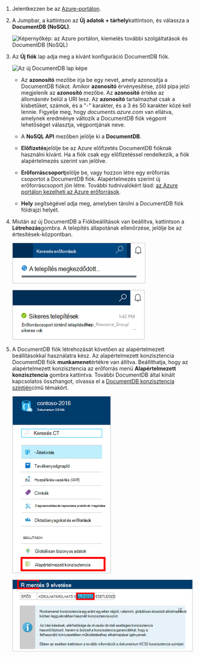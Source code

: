 1.  Jelentkezzen be az [Azure-portálon](https://portal.azure.com/).
2.  A Jumpbar, a kattintson az **Új** **adatok + tárhely**kattintson, és válassza a **DocumentDB (NoSQL)**.

    ![Képernyőkép: az Azure portálon, kiemelés további szolgáltatások és DocumentDB (NoSQL)](./media/documentdb-create-dbaccount/create-nosql-db-databases-json-tutorial-1.png)  

3. Az **Új fiók** lap adja meg a kívánt konfiguráció DocumentDB fiók.

    ![Az új DocumentDB lap képe](./media/documentdb-create-dbaccount/create-nosql-db-databases-json-tutorial-2.png)

    - Az **azonosító** mezőbe írja be egy nevet, amely azonosítja a DocumentDB fiókot.  Amikor **azonosító** érvényesítése, zöld pipa jelzi megjelenik az **azonosító** mezőbe. Az **azonosító** értéke az állomásnév belül a URI lesz. Az **azonosító** tartalmazhat csak a kisbetűket, számok, és a "-" karakter, és a 3 és 50 karakter közé kell lennie. Figyelje meg, hogy *documents.azure.com* van ellátva, amelynek eredménye változik a DocumentDB fiók végpont lehetőséget választja, végpontjának neve.

    - A **NoSQL API** mezőben jelölje ki a **DocumentDB**.  

    - **Előfizetés**jelölje be az Azure előfizetés DocumentDB fióknak használni kívánt. Ha a fiók csak egy előfizetéssel rendelkezik, a fiók alapértelmezés szerint van jelölve.

    - **Erőforráscsoport**jelölje be, vagy hozzon létre egy erőforrás csoportot a DocumentDB fiók.  Alapértelmezés szerint új erőforráscsoport jön létre. További tudnivalókért lásd: [az Azure portálon kezelheti az Azure erőforrások](../articles/azure-portal/resource-group-portal.md).

    - **Hely** segítségével adja meg, amelyben tárolni a DocumentDB fiók földrajzi helyét. 

4.  Miután az új DocumentDB a Fiókbeállítások van beállítva, kattintson a **Létrehozás**gombra. A telepítés állapotának ellenőrzése, jelölje be az értesítések-központban.  

    ![Hozza létre az adatbázisokat gyorsan - Képernyőkép az értesítések megjelenítése a DocumentDB fiók létrejön-központban:](./media/documentdb-create-dbaccount/create-nosql-db-databases-json-tutorial-4.png)  

    ![Képernyőkép: az értesítések, hogy a DocumentDB fiókot sikeresen létre, és üzembe erőforráscsoport – Online adatbázis készítő értesítés-központban](./media/documentdb-create-dbaccount/create-nosql-db-databases-json-tutorial-5.png)

5.  A DocumentDB fiók létrehozását követően az alapértelmezett beállításokkal használatra kész. Az alapértelmezett konzisztencia DocumentDB fiók **munkamenet**értékre van állítva.  Beállíthatja, hogy az alapértelmezett konzisztencia az erőforrás menü **Alapértelmezett konzisztencia** gombra kattintva. További DocumentDB által kínált kapcsolatos összhangot, olvassa el a [DocumentDB konzisztencia szintjén](../articles/documentdb/documentdb-consistency-levels.md)című témakört.

    ![Képernyőkép: az erőforráscsoport lap - alkalmazások fejlesztése lépések](./media/documentdb-create-dbaccount/create-nosql-db-databases-json-tutorial-6.png)  

    ![Képernyőkép: a konzisztencia szint lap - munkamenet konzisztencia](./media/documentdb-create-dbaccount/create-nosql-db-databases-json-tutorial-7.png)  

[How to: Create a DocumentDB account]: #Howto
[Next steps]: #NextSteps
[documentdb-manage]:../articles/documentdb/documentdb-manage.md
